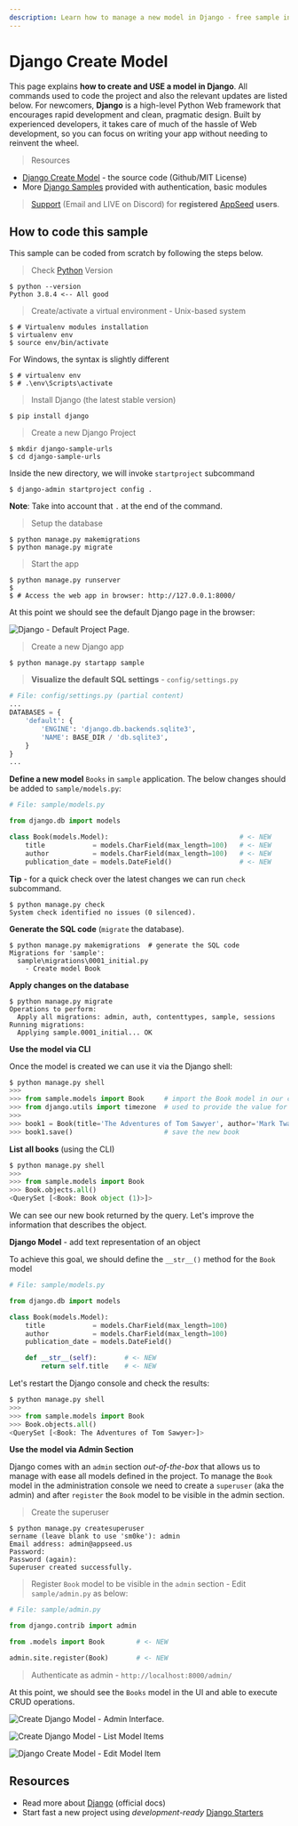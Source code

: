 ```yaml
---
description: Learn how to manage a new model in Django - free sample included.
---
```


# Django Create Model

This page explains **how to create and USE a model in Django**. All commands used to code the project and also the relevant updates are listed below. For newcomers, **Django** is a high-level Python Web framework that encourages rapid development and clean, pragmatic design. Built by experienced developers, it takes care of much of the hassle of Web development, so you can focus on writing your app without needing to reinvent the wheel.

> Resources

* [Django Create Model](https://github.com/app-generator/django-create-model) - the source code (Github/MIT License)
* More [Django Samples](https://appseed.us/admin-dashboards/django) provided with authentication, basic modules

> [Support](https://appseed.us/support) (Email and LIVE on Discord) for **registered** [AppSeed](https://appseed.us/) **users**.


## How to code this sample

This sample can be coded from scratch by following the steps below. 

> Check [Python](../../content/what-is/python.md) Version

```
$ python --version
Python 3.8.4 <-- All good
```

> Create/activate a virtual environment - Unix-based system

```
$ # Virtualenv modules installation
$ virtualenv env
$ source env/bin/activate  
```

For Windows, the syntax is slightly different

```
$ # virtualenv env
$ # .\env\Scripts\activate
```

> Install Django (the latest stable version)

```
$ pip install django
```

> Create a new Django Project

```
$ mkdir django-sample-urls
$ cd django-sample-urls
```

Inside the new directory, we will invoke `startproject` subcommand

```
$ django-admin startproject config .
```

**Note**: Take into account that `.` at the end of the command.

> Setup the database

```
$ python manage.py makemigrations
$ python manage.py migrate
```

> Start the app

```
$ python manage.py runserver 
$
$ # Access the web app in browser: http://127.0.0.1:8000/
```

At this point we should see the default Django page in the browser:

![Django - Default Project Page.](../../.gitbook/assets/django-framework-cover.jpg)

> Create a new Django app

```
$ python manage.py startapp sample
```

> **Visualize the default SQL settings** - `config/settings.py`

```python
# File: config/settings.py (partial content)
...
DATABASES = {
    'default': {
        'ENGINE': 'django.db.backends.sqlite3',
        'NAME': BASE_DIR / 'db.sqlite3',
    }
}
... 
```

**Define a new model** `Books` in `sample` application. The below changes should be added to `sample/models.py`:

```python
# File: sample/models.py

from django.db import models                       

class Book(models.Model):                                 # <- NEW
    title            = models.CharField(max_length=100)   # <- NEW 
    author           = models.CharField(max_length=100)   # <- NEW
    publication_date = models.DateField()                 # <- NEW 

```

**Tip** - for a quick check over the latest changes we can run `check` subcommand.

```
$ python manage.py check
System check identified no issues (0 silenced).  
```

**Generate the SQL code** (`migrate` the database).

```
$ python manage.py makemigrations  # generate the SQL code
Migrations for 'sample':
  sample\migrations\0001_initial.py
    - Create model Book 
```

**Apply changes on the database**

```
$ python manage.py migrate
Operations to perform:
  Apply all migrations: admin, auth, contenttypes, sample, sessions
Running migrations:
  Applying sample.0001_initial... OK 
```

**Use the model via CLI**

Once the model is created we can use it via the Django shell:

```python
$ python manage.py shell
>>> 
>>> from sample.models import Book     # import the Book model in our context
>>> from django.utils import timezone  # used to provide the value for publication_date
>>>
>>> book1 = Book(title='The Adventures of Tom Sawyer', author='Mark Twain', publication_date=timezone.now() )
>>> book1.save()                       # save the new book

```

**List all books** (using the CLI)

```python
$ python manage.py shell
>>> 
>>> from sample.models import Book
>>> Book.objects.all()
<QuerySet [<Book: Book object (1)>]>
```

We can see our new book returned by the query. Let's improve the information that describes the object.

**Django Model** - add text representation of an object

To achieve this goal, we should define the `__str__()` method for the `Book` model

```python
# File: sample/models.py

from django.db import models                       

class Book(models.Model): 
    title            = models.CharField(max_length=100) 
    author           = models.CharField(max_length=100)
    publication_date = models.DateField() 

    def __str__(self):       # <- NEW
        return self.title    # <- NEW

```

Let's restart the Django console and check the results:

```python
$ python manage.py shell
>>> 
>>> from sample.models import Book
>>> Book.objects.all()
<QuerySet [<Book: The Adventures of Tom Sawyer>]>

```

**Use the model via Admin Section**

Django comes with an `admin` section _out-of-the-box_ that allows us to manage with ease all models defined in the project. To manage the `Book` model in the administration console we need to create a `superuser` (aka the admin) and after `register` the `Book` model to be visible in the admin section.

> Create the superuser

```
$ python manage.py createsuperuser
sername (leave blank to use 'sm0ke'): admin
Email address: admin@appseed.us
Password: 
Password (again):
Superuser created successfully. 
```

> Register `Book` model to be visible in the `admin` section - Edit `sample/admin.py` as below:

```python
# File: sample/admin.py

from django.contrib import admin

from .models import Book        # <- NEW

admin.site.register(Book)       # <- NEW 
```

> Authenticate as admin - `http://localhost:8000/admin/`

At this point, we should see the `Books` model in the UI and able to execute CRUD operations.

![Create Django Model - Admin Interface.](<../../.gitbook/assets/image (6).png>)

![Create Django Model - List Model Items](<../../.gitbook/assets/image (7).png>)

![Django Create Model - Edit Model Item](<../../.gitbook/assets/image (8).png>)


## Resources

* Read more about [Django](https://www.djangoproject.com/) (official docs)
* Start fast a new project using _development-ready_ [Django Starters](https://appseed.us/admin-dashboards/django)
